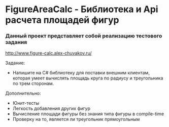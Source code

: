 # FigureAreaCalc - Библиотека и Api расчета площадей фигур

### Данный проект представляет собой реализацию тестового задания

http://www.figure-calc.alex-chuvakov.ru/

Задание:

* Напишите на C# библиотеку для поставки внешним клиентам, которая умеет вычислять площадь круга по радиусу и треугольника по трем сторонам. 

Дополнительно:

* Юнит-тесты
* Легкость добавления других фигур
* Вычисление площади фигуры без знания типа фигуры в compile-time
* Проверку на то, является ли треугольник прямоугольным
